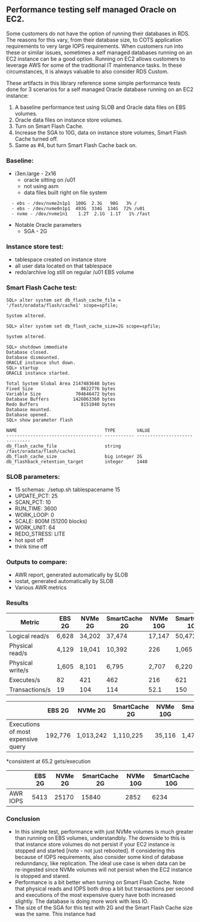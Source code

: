 ## Performance testing self managed Oracle on EC2.
Some customers do not have the option of running their databases in RDS. The reasons for this vary, from their database size, to COTS application requirements to very large IOPS requirements. When customers run into these or similar issues, sometimes a self managed databases running on an EC2 instance can be a good option. Running on EC2 allows customers to leverage AWS for some of the traditional IT maintenance tasks. In these circumstances, it is always valuable to also consider RDS Custom.

These artifacts in this library reference some simple performance tests done for 3 scenarios for a self managed Oracle database running on an EC2 instance:
1. A baseline performance test using SLOB and Oracle data files on EBS volumes.
2. Oracle data files on instance store volumes.
3. Turn on Smart Flash Cache.
4. Increase the SGA to 10G, data on instance store volumes, Smart Flash Cache turned off.
5. Same as #4, but turn Smart Flash Cache back on.

### Baseline:
- i3en.large - 2x16
  - oracle sitting on /u01
  - not using asm
  - data files built right on file system
```    
  - ebs - /dev/nvme2n1p1  100G  2.3G   98G   3% /
  - ebs - /dev/nvme0n1p1  493G  334G  134G  72% /u01
  - nvme - /dev/nvme1n1    1.2T  2.1G  1.1T   1% /fast
```
  - Notable Oracle parameters
    - SGA - 2G
### Instance store test:
  - tablespace created on instance store
  - all user data located on that tablespace
  - redo/archive log still on regular /u01 EBS volume

### Smart Flash Cache test:
```
SQL> alter system set db_flash_cache_file = '/fast/oradata/flash/cache1' scope=spfile;

System altered.

SQL> alter system set db_flash_cache_size=2G scope=spfile;

System altered.

SQL> shutdown immediate
Database closed.
Database dismounted.
ORACLE instance shut down.
SQL> startup
ORACLE instance started.

Total System Global Area 2147483648 bytes
Fixed Size                  8622776 bytes
Variable Size             704646472 bytes
Database Buffers         1426063360 bytes
Redo Buffers                8151040 bytes
Database mounted.
Database opened.
SQL> show parameter flash

NAME                                 TYPE        VALUE
------------------------------------ ----------- ------------------------------
db_flash_cache_file                  string      /fast/oradata/flash/cache1
db_flash_cache_size                  big integer 2G
db_flashback_retention_target        integer     1440
```
### SLOB parameters:
  - 15 schemas: ./setup.sh tablespacename 15
  - UPDATE_PCT: 25
  - SCAN_PCT: 10
  - RUN_TIME: 3600
  - WORK_LOOP: 0
  - SCALE: 800M (51200 blocks)
  - WORK_UNIT: 64
  - REDO_STRESS: LITE
  - hot spot off
  - think time off

### Outputs to compare:
  - AWR report, generated automatically by SLOB
  - iostat, generated automatically by SLOB
  - Various AWR metrics

### Results 

| Metric           |    EBS 2G     |   NVMe 2G   | SmartCache 2G | NVMe 10G | SmartCache 10G |
| ----             | ----------    | --------    | ----------    |  -----  | ---------- |
| Logical read/s   |  6,628        | 34,202      |   37,474      |  17,147 | 50,472     |
| Physical read/s  |  4,129        | 19,041      |   10,392      |  226    | 1,065      |
| Physical write/s |  1,605        | 8,101       |    6,795      |  2,707  | 6,220      |
| Executes/s       |   82          |  421        |    462        |  216    | 621        |
| Transactions/s   |   19          |  104        |    114        |  52.1   | 150        |


|                                   |     EBS 2G   |    NVMe 2G   | SmartCache 2G | NVMe 10G | SmartCache 10G |
| -------------                     |  --------    |   -------    | ---------     | -------- | -------        |
|Executions of most expensive query |   192,776    |  1,013,242   | 1,110,225     |  35,116  | 1,472,365      |

*consistent at 65.2 gets/execution

|              |   EBS 2G   |  NVMe 2G  |  SmartCache 2G | NVMe 10G   | SmartCache 10G 
| ----         | -------    | ------    |  -------       | --------  | ----
| AWR IOPS     |   5413     |  25170    |   15840        | 2852       | 6234


### Conclusion
- In this simple test, performance with just NVMe volumes is much greater than running on EBS volumes, understandbly. The downside to this is that instance store volumes do not persist if your EC2 instance is stopped and started [note - not just rebooted]. If considering this because of IOPS requirements, also consider some kind of database redunndancy, like replication. The ideal use case is when data can be re-ingested since NVMe volumes will not persist when the EC2 instance is stopped and stared.
- Performance is a bit better when turning on Smart Flash Cache. Note that physical reads and IOPS both drop a bit but transactions per second and executions of the most expensive query have both increased slightly. The database is doing more work with less IO.
- The size of the SGA for this test with 2G and the Smart Flash Cache size was the same. This instance had 
